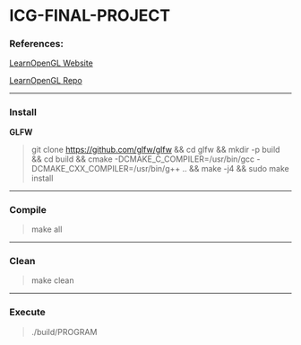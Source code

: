 # ICG-FINAL-PROJECT

### References:

[LearnOpenGL Website](http://learnopengl.com/)

[LearnOpenGL Repo](https://github.com/JoeyDeVries/LearnOpenGL)

- - - - 

### Install

**GLFW**

> git clone https://github.com/glfw/glfw && cd glfw && mkdir -p build && cd build && cmake -DCMAKE_C_COMPILER=/usr/bin/gcc -DCMAKE_CXX_COMPILER=/usr/bin/g++ .. && make -j4 && sudo make install

- - - -

### Compile

> make all

- - - -

### Clean

> make clean

- - - -

### Execute

> ./build/PROGRAM
